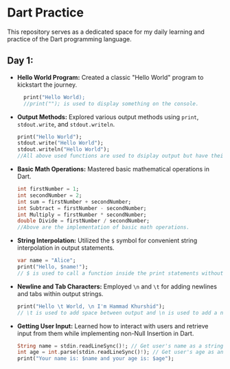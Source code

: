 # Dart Practice

This repository serves as a dedicated space for my daily learning and practice of the Dart programming language.


## Day 1:

* **Hello World Program:** Created a classic "Hello World" program to kickstart the journey.
  ```dart
    print("Hello World); 
    //print(""); is used to display something on the console.

* **Output Methods:** Explored various output methods using `print`, `stdout.write`, and `stdout.writeln`.
  ```dart
  print("Hello World"); 
  stdout.write("Hello World");
  stdout.writeln("Hello World");
  //All above used functions are used to dsiplay output but have their own uses.

* **Basic Math Operations:** Mastered basic mathematical operations in Dart.
  ```dart
  int firstNumber = 1;
  int secondNumber = 2;
  int sum = firstNumber + secondNumber;
  int Subtract = firstNumber - secondNumber;
  int Multiply = firstNumber * secondNumber;
  double Divide = firstNumber / secondNumber;
  //Above are the implementation of basic math operations.

* **String Interpolation:** Utilized the `$` symbol for convenient string interpolation in output statements.  
   ```dart
   var name = "Alice";
   print("Hello, $name!"); 
   // $ is used to call a function inside the print statements without having to write extra line of code.

* **Newline and Tab Characters:** Employed `\n` and `\t` for adding newlines and tabs within output strings.
   ```dart
   print("Hello \t World, \n I'm Hammad Khurshid");
   // \t is used to add space between output and \n is used to add a new line.

* **Getting User Input:** Learned how to interact with users and retrieve input from them while implementing non-Null Insertion in Dart.
   ```dart
   String name = stdin.readLineSync()!; // Get user's name as a string (use ! for non-null assertion)
   int age = int.parse(stdin.readLineSync()!); // Get user's age as an integer (use ! for non-null assertion)
   print("Your name is: $name and your age is: $age");
